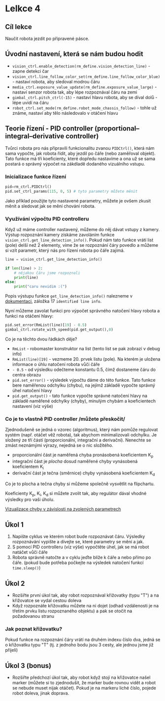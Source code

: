 # Lelkce 4

## Cíl lekce

Naučit robota jezdit po připravené pásce.

## Úvodní nastavení, která se nám budou hodit

* `vision_ctrl.enable_detection(rm_define.vision_detection_line)` - zapne detekci čar
* `vision_ctrl.line_follow_color_set(rm_define.line_follow_color_blue)` - nastaví robota, aby sledoval modrou čáru
* `media_ctrl.exposure_value_update(rm_define.exposure_value_large)` - nastaví senzor robota tak, aby lépe rozpoznával čáru na zemi
* `gimbal_ctrl.pitch_ctrl(-15)` - nastaví hlavu robota, aby se díval dolů - lépe uvidí na čáru
* `robot_ctrl.set_mode(rm_define.robot_mode_chassis_follow)` - tohle už známe, nastaví aby tělo následovalo v otáčení hlavu



## Teorie řízení - PID controller (proportional–integral–derivative controller)

Tvůrci robota pro nás připravili funkcionalitu zvanou `PIDCtrl()`, která nám sama vypočte, jak robota řídit, aby jezdil po čáře (nebo zaměřoval objekt). Tato funkce má tři koeficienty, které dopředu nastavíme a ona už se sama postará o správný výpočet na zákdladě dodaného vizuálního vstupu.

### Inicializace funkce řízení

```python
pid=rm_ctrl.PIDCtrl()
pid.set_ctrl_params(115, 0, 5) # tyto parametry můžete měnit
```
Jako příklad použijte tyto nastavené parametry, můžete je ovšem zkusit měnit a sledovat jak se mění chování robota.

### Využívání výpočtu PID controlleru

Když už máme controller nastavený, můžeme do něj dávat vstupy z kamery. Výstup rozpoznání kamery získáme zavoláním funkce `vision_ctrl.get_line_detection_info()`.
Pokud nám tato funkce vrátí list (pole) delší než 2 elementy, víme že se rozpoznání čáry povedlo a můžeme si vzít parametr, který nás pro řízení robota po čáře zajímá.

```python
line = vision_ctrl.get_line_detection_info()

if len(line) > 2:
    # nějakou čáru jsme rozpoznali
    print(line)
else:
    print("caru nevidim :(")
```

Popis výstupu funkce `get_line_detection_info()` nalezneme v [dokumentaci](https://www.dji.com/cz/robomaster-s1/programming-guide), záložka 17 `identified line info`.

Nyní můžeme zavolat funkci pro výpočet správného natočení hlavy robota a funkci na otáčení hlavy:

```python
pid.set_error(RmList(line)[19] - 0.5)
gimbal_ctrl.rotate_with_speed(pid.get_output(),0)
```

Co je na těchto dvou řádkách děje?

* `RmList` - robomaster konstruktor na list (tento list se pak zobrazí v debug info)
* `RmList(line)[19]` - vezmeme 20. prvek listu (pole). Na kterém je uložena informace o úhlu natočení robota vůči čáře
* `- 0.5` - od výsledku odečteme konstantu 0.5, čímž dostaneme čáru do centra obrazu
* `pid.set_error()` - výsledek výpočtu dáme do této funkce. Tato funkce bere naměřenou odchylku (chybu), na jejímž základě vypočte správný úhel natočení hlavy
* `pid.get_output()` - tato funkce vypočte správné natočení hlavy na základě naměřené odchylky (chyby), minulým chybám a koeficientech nastavení (viz výše)

### Co je to vlastně PID controller /můžete přeskočit/

Zjednodušeně se jedná o vzorec (algoritmus), který nám pomůže regulovat systém (např. otáčet věž robota), tak abychom minimalizovali odchylku.
Je složený ze tří částí (proporcionální, integrační a derivační). Nenechte se zmást neznámými výrazy, nejedná se o nic složitého.

* proporcionální část je naměřená chyba pronásobená koeficientem K<sub>p</sub>
* integrační část je _plocha_ dosud naměřené chyby vynásobená koeficientem K<sub>i</sub>
* derivační část je tečna (směrnice) chyby vynásobená koeficientem K<sub>d</sub>

Co je to plocha a tečna chyby si můžeme společně vysvětlit na flipchartu.

Koeficienty K<sub>p</sub>, K<sub>i</sub>, K<sub>d</sub> si můžete zvolit tak, aby regulátor dával vhodné výsledky pro vaši úholu.

[Vizualizace chyby v závislosti na zvolených parametrech](https://en.wikipedia.org/wiki/PID_controller#Controller_theory)

## Úkol 1

1. Napište cyklus ve kterém robot bude rozpoznávat čáru. Výsledky rozpoznávání vypište a dívejte se, které parametry se mění a jak.
2. S pomocí PID controlleru (viz výše) vypočtěte úhel, jak se má robot natáčet vůči čáře
3. Robota správně natočte a v cyklu jeďte blíže k čáře a nebo přímo po čáře. (pokud bude potřeba počkejte na výsledek natočení funkcí `time.sleep()`)

## Úkol 2

* Rozšiřte první úkol tak, aby robot rozpoznával křižovatky (typu "T") a na křižovatce se vydal cestou doleva
* Když rozpoznáte křižovatku můžete na ni dojet (odhad vzdálenosti je na třetím prvku listu rozpoznaného objektu) a pak se otočit na požadovanou stranu

### Jak poznat křižovatku?

Pokud funkce na rozpoznání čáry vrátí na druhém indexu číslo dva, jedná se o křižovatku typu "T" (tj. z jednoho bodu jsou 3 cesty, ale jednou jsme již přijeli)

## Úkol 3 (bonus)

* Rozšiřte předchozí úkol tak, aby robot když stojí na křižovatce našel marker (můžete si to zjednodušit, že marker bude rovnou vidět a robot se nebude muset nijak otáčet).
Pokud je na markeru liché číslo, pojede robot doleva, jinak doprava.
